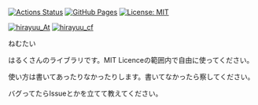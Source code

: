 [![Actions Status](https://github.com/halc-git/Halc-Library/workflows/verify/badge.svg)](https://github.com/halc-git/Halc-Library/actions) 
[![GitHub Pages](https://img.shields.io/static/v1?label=GitHub+Pages&message=+&color=brightgreen&logo=github)](https://halc-git.github.io/Halc-Library/)
[![License: MIT](https://img.shields.io/badge/License-MIT-yellow.svg)](https://opensource.org/licenses/MIT)

[![hirayuu_At](https://img.shields.io/endpoint?url=https%3A%2F%2Fatcoder-badges.now.sh%2Fapi%2Fatcoder%2Fjson%2Fhirayuu_At)](https://atcoder.jp/users/hirayuu_At)
[![hirayuu_cf](https://img.shields.io/endpoint?url=https%3A%2F%2Fatcoder-badges.now.sh%2Fapi%2Fcodeforces%2Fjson%2Fhirayuu_cf)](https://codeforces.com/profile/hirayuu_cf)

ねむたい

はるくさんのライブラリです。MIT Licenceの範囲内で自由に使ってください。

使い方は書いてあったりなかったりします。書いてなかったら察してください。

バグってたらIssueとかを立てて教えてください。